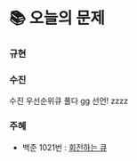  # 📚 오늘의 문제
### 규현

### 수진
수진 우선순위큐 풀다 gg 선언! zzzz

### 주혜
- 백준 1021번 : [회전하는 큐](https://www.acmicpc.net/problem/1021)

